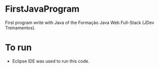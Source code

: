 # FirstJavaProgram
First program write with Java of the Formação Java Web Full-Stack (JDev Treinamentos).

# To run
- Eclipse IDE was used to run this code.
